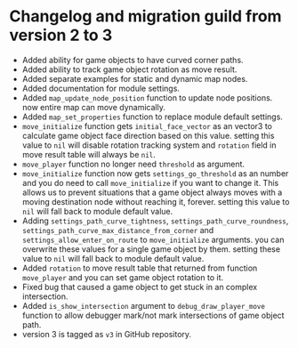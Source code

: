 # Changelog and migration guild from version 2 to 3  

* Added ability for game objects to have curved corner paths.
* Added ability to track game object rotation as move result.
* Added separate examples for static and dynamic map nodes.  
* Added documentation for module settings.
* Added `map_update_node_position` function to update node positions. now entire map can move dynamically.  
* Added `map_set_properties` function to replace module default settings.
* `move_initialize` function gets `initial_face_vector` as an vector3 to calculate game object face direction based on this value. setting this value to `nil` will disable rotation tracking system and `rotation` field in move result table will always be `nil`.
* `move_player` function no longer need `threshold` as argument.  
* `move_initialize` function now gets `settings_go_threshold` as an number and you do need to call `move_initialize` if you want to change it. This allows us to prevent situations that a game object always moves with a moving destination node without reaching it, forever. setting this value to `nil` will fall back to module default value.  
* Adding `settings_path_curve_tightness`, `settings_path_curve_roundness`, `settings_path_curve_max_distance_from_corner` and `settings_allow_enter_on_route` to `move_initialize` arguments. you can overwrite these values for a single game object by them. setting these value to `nil` will fall back to module default value.  
* Added `rotation` to move result table that returned from function `move_player` and you can set game object rotation to it.  
* Fixed bug that caused a game object to get stuck in an complex intersection.  
* Added `is_show_intersection` argument to `debug_draw_player_move` function to allow debugger mark/not mark intersections of game object path.
* version 3 is tagged as `v3` in GitHub repository.  
